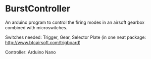 # BurstController
An arduino program to control the firing modes in an airsoft gearbox combined with microswitches.

Switches needed: Trigger, Gear, Selector Plate
(in one neat package: http://www.btcairsoft.com/trigboard)

Controller: Arduino Nano
